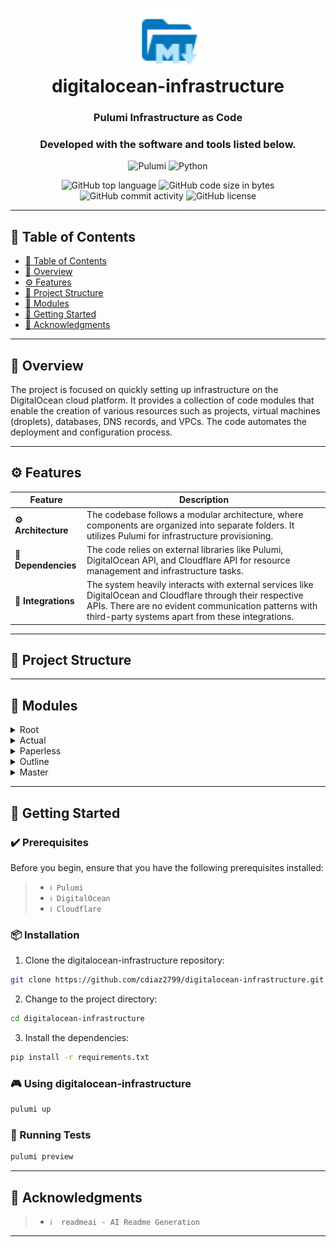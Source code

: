 <div align="center">
<h1 align="center">
<img src="https://raw.githubusercontent.com/PKief/vscode-material-icon-theme/ec559a9f6bfd399b82bb44393651661b08aaf7ba/icons/folder-markdown-open.svg" width="100" />
<br>digitalocean-infrastructure
</h1>
<h3>Pulumi Infrastructure as Code</h3>
<h3>Developed with the software and tools listed below.</h3>

<p align="center">
<img src="https://img.shields.io/badge/Pulumi-8A3391.svg?style&logo=Pulumi&logoColor=white" alt="Pulumi" />
<img src="https://img.shields.io/badge/Python-3776AB.svg?style&logo=Python&logoColor=white" alt="Python" />
</p>
<img src="https://img.shields.io/github/languages/top/cdiaz2799/digitalocean-infrastructure?color=5D6D7E"
alt="GitHub top language" />
<img src="https://img.shields.io/github/languages/code-size/cdiaz2799/digitalocean-infrastructure?style&color=5D6D7E" alt="GitHub code size in bytes" />
<img src="https://img.shields.io/github/commit-activity/m/cdiaz2799/digitalocean-infrastructure?style&color=5D6D7E" alt="GitHub commit activity" />
<img src="https://img.shields.io/github/license/cdiaz2799/digitalocean-infrastructure?style&color=5D6D7E" alt="GitHub license" />
</div>

---

## 📒 Table of Contents
- [📒 Table of Contents](#-table-of-contents)
- [📍 Overview](#-overview)
- [⚙️ Features](#-features)
- [📂 Project Structure](#project-structure)
- [🧩 Modules](#modules)
- [🚀 Getting Started](#-getting-started)
- [👏 Acknowledgments](#-acknowledgments)

---


## 📍 Overview

The project is focused on quickly setting up infrastructure on the DigitalOcean cloud platform. It provides a collection of code modules that enable the creation of various resources such as projects, virtual machines (droplets), databases, DNS records, and VPCs. The code automates the deployment and configuration process.

---

## ⚙️ Features

| Feature             | Description                                                                                                                                                                                                             |
|---------------------|-------------------------------------------------------------------------------------------------------------------------------------------------------------------------------------------------------------------------|
| **⚙️ Architecture** | The codebase follows a modular architecture, where components are organized into separate folders. It utilizes Pulumi for infrastructure provisioning.                                                                  |
| **🔗 Dependencies** | The code relies on external libraries like Pulumi, DigitalOcean API, and Cloudflare API for resource management and infrastructure tasks.                                                                               |
| **🔌 Integrations** | The system heavily interacts with external services like DigitalOcean and Cloudflare through their respective APIs. There are no evident communication patterns with third-party systems apart from these integrations. |

---


## 📂 Project Structure




---

## 🧩 Modules

<details closed><summary>Root</summary>

| File                                                                                                                | Summary                                                                                                                                                                                                                  |
|---------------------------------------------------------------------------------------------------------------------|--------------------------------------------------------------------------------------------------------------------------------------------------------------------------------------------------------------------------|
| [__main__.py](https://github.com/cdiaz2799/digitalocean-infrastructure.git/blob/main/__main__.py)                   | This code iterates over folders in a given directory, imports Python modules within these folders, and executes callable functions within these modules. It allows for dynamic execution of code in a structured manner. |
| [component_project.py](https://github.com/cdiaz2799/digitalocean-infrastructure.git/blob/main/component_project.py) | This code defines an "AppProject" class that creates a new DigitalOcean project. The project is given a name, description, and environment. The class also registers the project's URN as an output.                     |

</details>

<details closed><summary>Actual</summary>

| File                                                                                                 | Summary                                                                                                    |
|------------------------------------------------------------------------------------------------------|------------------------------------------------------------------------------------------------------------|
| [actual.py](https://github.com/cdiaz2799/digitalocean-infrastructure.git/blob/main/actual/actual.py) | This code sets up a DigitalOcean project, creates a web application, and sets up DNS records using Pulumi. |

</details>

<details closed><summary>Paperless</summary>

| File                                                                                                      | Summary                                                                                                                                                                                                                                                             |
| ---                                                                                                       | ---                                                                                                                                                                                                                                                                 |
| [droplet.py](https://github.com/cdiaz2799/digitalocean-infrastructure.git/blob/main/paperless/droplet.py) | The code sets up a Droplet (virtual machine) on DigitalOcean for the Paperless project. It defines the Droplet's specifications, including the region, size, image, and SSH key. The Droplet is also associated with a VPC and has monitoring and an agent enabled. |
| [project.py](https://github.com/cdiaz2799/digitalocean-infrastructure.git/blob/main/paperless/project.py) | The code imports a project component and creates an AppProject object for a paperless app with specified app name and project name.                                                                                                                                 |

</details>

<details closed><summary>Outline</summary>

| File                                                                                                    | Summary                                                                                                                                                                                                                                                                                                                                                     |
| ---                                                                                                     | ---                                                                                                                                                                                                                                                                                                                                                         |
| [db.py](https://github.com/cdiaz2799/digitalocean-infrastructure.git/blob/main/outline/db.py)           | This code configures a DigitalOcean database and firewall rules for an Outline application. It defines a database, a user, and firewall rules that allow connections from a specific Droplet.                                                                                                                                                               |
| [droplet.py](https://github.com/cdiaz2799/digitalocean-infrastructure.git/blob/main/outline/droplet.py) | This code sets up a DigitalOcean VM (Virtual Machine) for the Outline app, assigns a reserved IP address, and adds the VM to a project for resource management.                                                                                                                                                                                             |
| [dns.py](https://github.com/cdiaz2799/digitalocean-infrastructure.git/blob/main/outline/dns.py)         | This code sets up a DNS record for an Outline server using the Cloudflare DNS provider. It retrieves the Zone ID for "cdiaz.cloud", creates a DNS record named "outline" with the A record type, and points it to the Outline server's IP address. The DNS record is set to be proxied by Cloudflare. The code then exports the hostname of the DNS record. |
| [project.py](https://github.com/cdiaz2799/digitalocean-infrastructure.git/blob/main/outline/project.py) | This code sets up a project called "Outline" on the DigitalOcean cloud platform. It includes the project's name, description, environment, and purpose.                                                                                                                                                                                                     |

</details>

<details closed><summary>Master</summary>

| File                                                                                                       | Summary                                                                                                                                                                                                                                                                   |
| ---                                                                                                        | ---                                                                                                                                                                                                                                                                       |
| [vpc.py](https://github.com/cdiaz2799/digitalocean-infrastructure.git/blob/main/master/vpc.py)             | This Python Pulumi code deploys VPC(s) on DigitalOcean in the specified regions. It uses the Pulumi DigitalOcean provider to create VPC resources, setting the VPC name and region for each VPC. The created VPC(s) are stored in the `vpcs` list.                        |
| [ansible.py](https://github.com/cdiaz2799/digitalocean-infrastructure.git/blob/main/master/ansible.py)     | This code provisions a DigitalOcean virtual machine (Droplet) running Ubuntu, with specified tags and SSH key. It also associates the Droplet with a VPC and deploys cloud-init configuration. Finally, it adds the Droplet to a project for organization and management. |
| [database.py](https://github.com/cdiaz2799/digitalocean-infrastructure.git/blob/main/master/database.py)   | The code creates a database cluster on the DigitalOcean platform using different engines such as Postgres, MySQL, MongoDB, and Redis. It sets the engine version, cluster name, node count, region, size, and connects it to a private network.                           |
| [project.py](https://github.com/cdiaz2799/digitalocean-infrastructure.git/blob/main/master/project.py)     | This code creates a DigitalOcean project called "master" for operational and developer tooling with protection enabled.                                                                                                                                                   |
| [opconnect.py](https://github.com/cdiaz2799/digitalocean-infrastructure.git/blob/main/master/opconnect.py) | This code deploys a DigitalOcean Droplet running Rocky Linux and sets up a firewall with inbound and outbound rules. It also creates a DNS record with Cloudflare.                                                                                                        |

</details>

---

## 🚀 Getting Started

### ✔️ Prerequisites

Before you begin, ensure that you have the following prerequisites installed:
> - `ℹ️ Pulumi`
> - `ℹ️ DigitalOcean`
> - `ℹ️ Cloudflare`

### 📦 Installation

1. Clone the digitalocean-infrastructure repository:
```sh
git clone https://github.com/cdiaz2799/digitalocean-infrastructure.git
```

2. Change to the project directory:
```sh
cd digitalocean-infrastructure
```

3. Install the dependencies:
```sh
pip install -r requirements.txt
```

### 🎮 Using digitalocean-infrastructure

```sh
pulumi up
```

### 🧪 Running Tests
```sh
pulumi preview
```

---

## 👏 Acknowledgments

> - `ℹ️  readmeai - AI Readme Generation`

---
